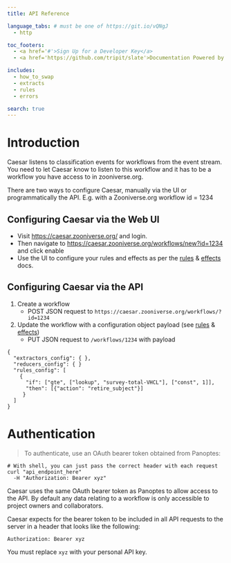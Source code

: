 ```yaml
---
title: API Reference

language_tabs: # must be one of https://git.io/vQNgJ
  - http

toc_footers:
  - <a href='#'>Sign Up for a Developer Key</a>
  - <a href='https://github.com/tripit/slate'>Documentation Powered by Slate</a>

includes:
  - how_to_swap
  - extracts
  - rules
  - errors

search: true
---
```


# Introduction

Caesar listens to classification events for workflows from the event stream.
You need to let Caesar know to listen to this workflow and it has to be a
workflow you have access to in zooniverse.org.

There are two ways to configure Caesar, manually via the UI or programmatically the API.
E.g. with a Zooniverse.org workflow id = 1234

## Configuring Caesar via the Web UI
 + Visit https://caesar.zooniverse.org/ and login.
 + Then navigate to https://caesar.zooniverse.org/workflows/new?id=1234 and click enable
 + Use the UI to configure your rules and effects as per the [rules](#rules) & [effects](#effects) docs.

## Configuring Caesar via the API
1. Create a workflow
    + POST JSON request to `https://caesar.zooniverse.org/workflows/?id=1234`
0. Update the workflow with a configuration object payload (see [rules](docs/rules.md#rules) & [effects](docs/effects.md))
    + PUT JSON request to `/workflows/1234` with payload
```
{
  "extractors_config": { },
  "reducers_config": { }
  "rules_config": [
    {
      "if": ["gte", ["lookup", "survey-total-VHCL"], ["const", 1]],
      "then": [{"action": "retire_subject"}]
     }
  ]
}
```

# Authentication

> To authenticate, use an OAuth bearer token obtained from Panoptes:

```shell
# With shell, you can just pass the correct header with each request
curl "api_endpoint_here"
  -H "Authorization: Bearer xyz"
```

Caesar uses the same OAuth bearer token as Panoptes to allow access to the API. By default any data relating to a workflow is only accessible to project owners and collaborators.

Caesar expects for the bearer token to be included in all API requests to the server in a header that looks like the following:

`Authorization: Bearer xyz`

<aside class="notice">
You must replace <code>xyz</code> with your personal API key.
</aside>

